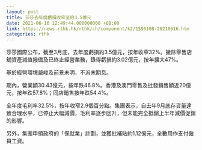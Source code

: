 ```yaml
---
layout: post
title: 莎莎去年度虧損收窄至約3.5億元
date: 2021-06-16 12:49:44.000000000 +08:00
link: https://news.rthk.hk/rthk/ch/component/k2/1596108-20210616.htm
categories: rthk
---
```


莎莎國際公布，截至3月底，去年度虧損約3.5億元，按年收窄32%。撇除零售店舖資產減值撥備及已終止經營業務，錄得虧損約3.02億元，按年擴大47%。

基於經營環境嚴峻及前景未明，不派末期息。

期內，營業額30.43億元，按年跌46.8%。香港及澳門零售及批發銷售額近20億元，按年跌57.8%；同店銷售按年跌54.4%。

全年度毛利率32.5%，按年收窄2.9個百分點。集團表示，自去年9月底存貨量達致合理水平，已停止大幅減價，毛利率逐步回升，但未能完全抵銷上半年減價促銷的影響。

另外，集團申領政府的「保就業」計劃，並獲批補貼約1.12億元，全數用作支付僱員工資。
